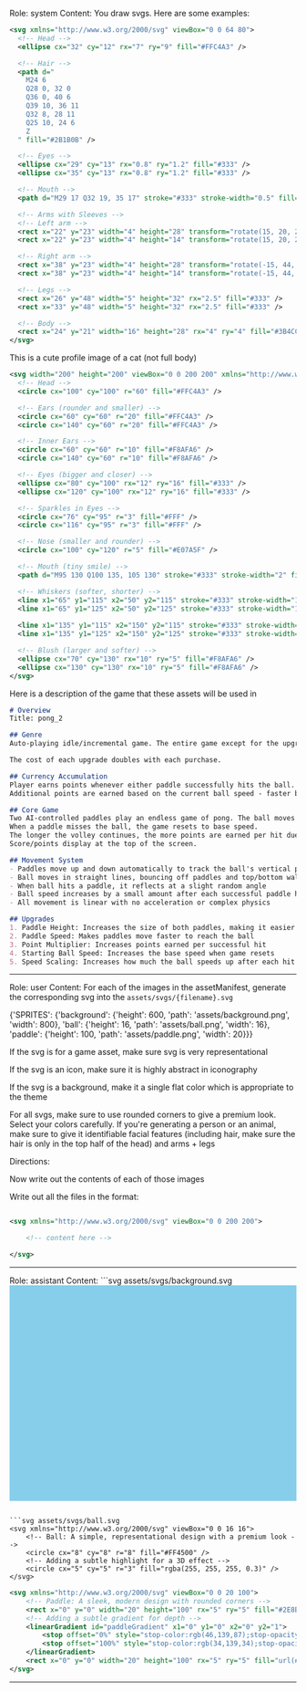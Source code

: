 Role: system
Content: 
You draw svgs. Here are some examples:

```svg assets/svgs/default_human.svg
<svg xmlns="http://www.w3.org/2000/svg" viewBox="0 0 64 80">
  <!-- Head -->
  <ellipse cx="32" cy="12" rx="7" ry="9" fill="#FFC4A3" />

  <!-- Hair -->
  <path d="
    M24 6 
    Q28 0, 32 0 
    Q36 0, 40 6 
    Q39 10, 36 11 
    Q32 8, 28 11 
    Q25 10, 24 6 
    Z
  " fill="#2B1B0B" />

  <!-- Eyes -->
  <ellipse cx="29" cy="13" rx="0.8" ry="1.2" fill="#333" />
  <ellipse cx="35" cy="13" rx="0.8" ry="1.2" fill="#333" />

  <!-- Mouth -->
  <path d="M29 17 Q32 19, 35 17" stroke="#333" stroke-width="0.5" fill="none" />

  <!-- Arms with Sleeves -->
  <!-- Left arm -->
  <rect x="22" y="23" width="4" height="28" transform="rotate(15, 20, 25)" fill="#FFC4A3" rx="2.5" />
  <rect x="22" y="23" width="4" height="14" transform="rotate(15, 20, 25)" fill="#3B4CCA" rx="2.5" />

  <!-- Right arm -->
  <rect x="38" y="23" width="4" height="28" transform="rotate(-15, 44, 25)" fill="#FFC4A3" rx="2.5" />
  <rect x="38" y="23" width="4" height="14" transform="rotate(-15, 44, 25)" fill="#3B4CCA" rx="2.5" />

  <!-- Legs -->
  <rect x="26" y="48" width="5" height="32" rx="2.5" fill="#333" />
  <rect x="33" y="48" width="5" height="32" rx="2.5" fill="#333" />

  <!-- Body -->
  <rect x="24" y="21" width="16" height="28" rx="4" ry="4" fill="#3B4CCA" />
</svg>
```

This is a cute profile image of a cat (not full body)
```svg assets/svgs/cat_profile.svg
<svg width="200" height="200" viewBox="0 0 200 200" xmlns="http://www.w3.org/2000/svg">
  <!-- Head -->
  <circle cx="100" cy="100" r="60" fill="#FFC4A3" />

  <!-- Ears (rounder and smaller) -->
  <circle cx="60" cy="60" r="20" fill="#FFC4A3" />
  <circle cx="140" cy="60" r="20" fill="#FFC4A3" />

  <!-- Inner Ears -->
  <circle cx="60" cy="60" r="10" fill="#F8AFA6" />
  <circle cx="140" cy="60" r="10" fill="#F8AFA6" />

  <!-- Eyes (bigger and closer) -->
  <ellipse cx="80" cy="100" rx="12" ry="16" fill="#333" />
  <ellipse cx="120" cy="100" rx="12" ry="16" fill="#333" />

  <!-- Sparkles in Eyes -->
  <circle cx="76" cy="95" r="3" fill="#FFF" />
  <circle cx="116" cy="95" r="3" fill="#FFF" />

  <!-- Nose (smaller and rounder) -->
  <circle cx="100" cy="120" r="5" fill="#E07A5F" />

  <!-- Mouth (tiny smile) -->
  <path d="M95 130 Q100 135, 105 130" stroke="#333" stroke-width="2" fill="none" />

  <!-- Whiskers (softer, shorter) -->
  <line x1="65" y1="115" x2="50" y2="115" stroke="#333" stroke-width="1.5" />
  <line x1="65" y1="125" x2="50" y2="125" stroke="#333" stroke-width="1.5" />
  
  <line x1="135" y1="115" x2="150" y2="115" stroke="#333" stroke-width="1.5" />
  <line x1="135" y1="125" x2="150" y2="125" stroke="#333" stroke-width="1.5" />

  <!-- Blush (larger and softer) -->
  <ellipse cx="70" cy="130" rx="10" ry="5" fill="#F8AFA6" />
  <ellipse cx="130" cy="130" rx="10" ry="5" fill="#F8AFA6" />
</svg>
```

Here is a description of the game that these assets will be used in

```markdown docs/overview.md
# Overview
Title: pong_2

## Genre
Auto-playing idle/incremental game. The entire game except for the upgrades is fully automated. The player will earn more of the primary currency over time

The cost of each upgrade doubles with each purchase.

## Currency Accumulation
Player earns points whenever either paddle successfully hits the ball. Points are the primary currency.
Additional points are earned based on the current ball speed - faster balls generate more points per hit.

## Core Game
Two AI-controlled paddles play an endless game of pong. The ball moves between them, gradually speeding up.
When a paddle misses the ball, the game resets to base speed.
The longer the volley continues, the more points are earned per hit due to increased ball speed.
Score/points display at the top of the screen.

## Movement System
- Paddles move up and down automatically to track the ball's vertical position
- Ball moves in straight lines, bouncing off paddles and top/bottom walls
- When ball hits a paddle, it reflects at a slight random angle
- Ball speed increases by a small amount after each successful paddle hit
- All movement is linear with no acceleration or complex physics

## Upgrades
1. Paddle Height: Increases the size of both paddles, making it easier to hit the ball
2. Paddle Speed: Makes paddles move faster to reach the ball
3. Point Multiplier: Increases points earned per successful hit
4. Starting Ball Speed: Increases the base speed when game resets
5. Speed Scaling: Increases how much the ball speeds up after each hit

```
__________________
Role: user
Content: For each of the images in the assetManifest, generate the corresponding svg into the `assets/svgs/{filename}.svg`



{'SPRITES': {'background': {'height': 600, 'path': 'assets/background.png', 'width': 800}, 'ball': {'height': 16, 'path': 'assets/ball.png', 'width': 16}, 'paddle': {'height': 100, 'path': 'assets/paddle.png', 'width': 20}}}



If the svg is for a game asset, make sure svg is very representational



If the svg is an icon, make sure it is highly abstract in iconography



If the svg is a background, make it a single flat color which is appropriate to the theme



For all svgs, make sure to use rounded corners to give a premium look. Select your colors carefully. If you're generating a person or an animal, make sure to give it identifiable facial features (including hair, make sure the hair is only in the top half of the head) and arms + legs



Directions:

Now write out the contents of each of those images



Write out all the files in the format:

```svg assets/svgs/{filename}.svg

<svg xmlns="http://www.w3.org/2000/svg" viewBox="0 0 200 200">

    <!-- content here -->

</svg>

```
__________________
Role: assistant
Content: ```svg assets/svgs/background.svg
<svg xmlns="http://www.w3.org/2000/svg" viewBox="0 0 800 600">
    <!-- Background: A calming blue to represent the sky or a digital space -->
    <rect width="800" height="600" fill="#87CEEB" />
</svg>
```

```svg assets/svgs/ball.svg
<svg xmlns="http://www.w3.org/2000/svg" viewBox="0 0 16 16">
    <!-- Ball: A simple, representational design with a premium look -->
    <circle cx="8" cy="8" r="8" fill="#FF4500" />
    <!-- Adding a subtle highlight for a 3D effect -->
    <circle cx="5" cy="5" r="3" fill="rgba(255, 255, 255, 0.3)" />
</svg>
```

```svg assets/svgs/paddle.svg
<svg xmlns="http://www.w3.org/2000/svg" viewBox="0 0 20 100">
    <!-- Paddle: A sleek, modern design with rounded corners -->
    <rect x="0" y="0" width="20" height="100" rx="5" ry="5" fill="#2E8B57" />
    <!-- Adding a subtle gradient for depth -->
    <linearGradient id="paddleGradient" x1="0" y1="0" x2="0" y2="1">
        <stop offset="0%" style="stop-color:rgb(46,139,87);stop-opacity:1" />
        <stop offset="100%" style="stop-color:rgb(34,139,34);stop-opacity:1" />
    </linearGradient>
    <rect x="0" y="0" width="20" height="100" rx="5" ry="5" fill="url(#paddleGradient)" />
</svg>
```
__________________
